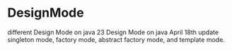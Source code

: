 # DesignMode
different Design Mode on java
23 Design Mode on java 
April 18th update singleton mode, factory mode, abstract factory mode, and template mode. 
